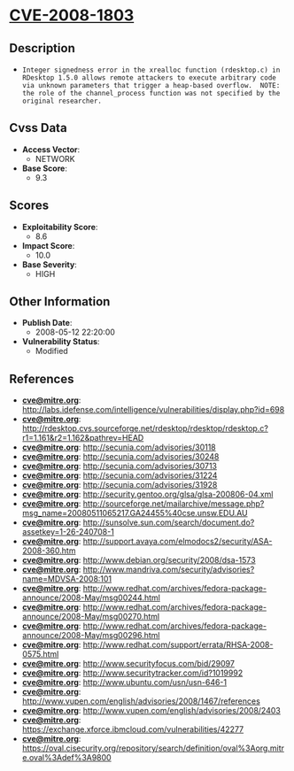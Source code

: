 
# [CVE-2008-1803](http://labs.idefense.com/intelligence/vulnerabilities/display.php?id=698)

## Description

- `Integer signedness error in the xrealloc function (rdesktop.c) in RDesktop 1.5.0 allows remote attackers to execute arbitrary code via unknown parameters that trigger a heap-based overflow.  NOTE: the role of the channel_process function was not specified by the original researcher.`

## Cvss Data

- **Access Vector**:
  - NETWORK
- **Base Score**:
  - 9.3

## Scores

- **Exploitability Score**:
  - 8.6
- **Impact Score**:
  - 10.0
- **Base Severity**:
  - HIGH

## Other Information

- **Publish Date**:
  - 2008-05-12 22:20:00
- **Vulnerability Status**:
  - Modified

## References

- **cve@mitre.org**: http://labs.idefense.com/intelligence/vulnerabilities/display.php?id=698
- **cve@mitre.org**: http://rdesktop.cvs.sourceforge.net/rdesktop/rdesktop/rdesktop.c?r1=1.161&r2=1.162&pathrev=HEAD
- **cve@mitre.org**: http://secunia.com/advisories/30118
- **cve@mitre.org**: http://secunia.com/advisories/30248
- **cve@mitre.org**: http://secunia.com/advisories/30713
- **cve@mitre.org**: http://secunia.com/advisories/31224
- **cve@mitre.org**: http://secunia.com/advisories/31928
- **cve@mitre.org**: http://security.gentoo.org/glsa/glsa-200806-04.xml
- **cve@mitre.org**: http://sourceforge.net/mailarchive/message.php?msg_name=20080511065217.GA24455%40cse.unsw.EDU.AU
- **cve@mitre.org**: http://sunsolve.sun.com/search/document.do?assetkey=1-26-240708-1
- **cve@mitre.org**: http://support.avaya.com/elmodocs2/security/ASA-2008-360.htm
- **cve@mitre.org**: http://www.debian.org/security/2008/dsa-1573
- **cve@mitre.org**: http://www.mandriva.com/security/advisories?name=MDVSA-2008:101
- **cve@mitre.org**: http://www.redhat.com/archives/fedora-package-announce/2008-May/msg00244.html
- **cve@mitre.org**: http://www.redhat.com/archives/fedora-package-announce/2008-May/msg00270.html
- **cve@mitre.org**: http://www.redhat.com/archives/fedora-package-announce/2008-May/msg00296.html
- **cve@mitre.org**: http://www.redhat.com/support/errata/RHSA-2008-0575.html
- **cve@mitre.org**: http://www.securityfocus.com/bid/29097
- **cve@mitre.org**: http://www.securitytracker.com/id?1019992
- **cve@mitre.org**: http://www.ubuntu.com/usn/usn-646-1
- **cve@mitre.org**: http://www.vupen.com/english/advisories/2008/1467/references
- **cve@mitre.org**: http://www.vupen.com/english/advisories/2008/2403
- **cve@mitre.org**: https://exchange.xforce.ibmcloud.com/vulnerabilities/42277
- **cve@mitre.org**: https://oval.cisecurity.org/repository/search/definition/oval%3Aorg.mitre.oval%3Adef%3A9800

